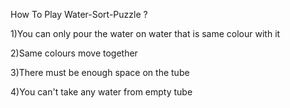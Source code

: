 How To Play Water-Sort-Puzzle ?


1)You can only pour the water on water that is same colour with it

2)Same colours move together

3)There must be enough space on the tube

4)You can't take any water from empty tube
